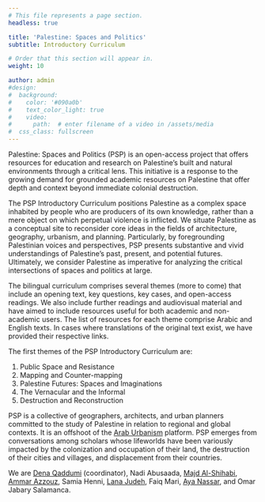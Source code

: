```yaml
---
# This file represents a page section.
headless: true

title: 'Palestine: Spaces and Politics'
subtitle: Introductory Curriculum 

# Order that this section will appear in.
weight: 10

author: admin
#design:
#  background:
#    color: '#090a0b'
#    text_color_light: true
#    video:
#      path:  # enter filename of a video in /assets/media
#  css_class: fullscreen
---
```


Palestine: Spaces and Politics (PSP) is an open-access project that offers resources for education and research on Palestine’s built and natural environments through a critical lens. This initiative is a response to the growing demand for grounded academic resources on Palestine that offer depth and context beyond immediate colonial destruction. 

The PSP Introductory Curriculum positions Palestine as a complex space inhabited by people who are producers of its own knowledge, rather than a mere object on which perpetual violence is inflicted. We situate Palestine as a conceptual site to reconsider core ideas in the fields of architecture, geography, urbanism, and planning. Particularly, by foregrounding Palestinian voices and perspectives, PSP presents substantive and vivid understandings of Palestine’s past, present, and potential futures. Ultimately, we consider Palestine as imperative for analyzing the critical intersections of spaces and politics at large. 

The bilingual curriculum comprises several themes (more to come) that include an opening text, key questions, key cases, and open-access readings. We also include further readings and audiovisual material and have aimed to include resources useful for both academic and non-academic users. The list of resources for each theme comprise Arabic and English texts. In cases where translations of the original text exist, we have provided their respective links. 

The first themes of the PSP Introductory Curriculum are:

1. Public Space and Resistance    
2. Mapping and Counter-mapping
3. Palestine Futures: Spaces and Imaginations    
4. The Vernacular and the Informal
5. Destruction and Reconstruction
    
PSP is a collective of geographers, architects, and urban planners committed to the study of Palestine in relation to regional and global contexts. It is an offshoot of the [Arab Urbanism](https://www.araburbanism.com) platform. PSP emerges from conversations among scholars whose lifeworlds have been variously impacted by the colonization and occupation of their land, the destruction of their cities and villages, and displacement from their countries. 

We are [Dena Qaddumi](https://www.lse.ac.uk/sociology/people/Dena-Qaddumi) (coordinator), Nadi Abusaada, [Majd Al-Shihabi](https://majdal.cc), [Ammar Azzouz](https://www.geog.ox.ac.uk/staff/aazzouz.html), Samia Henni, [Lana Judeh](https://birzeit.academia.edu/LanaJudeh), Faiq Mari, [Aya Nassar](https://warwick.ac.uk/fac/soc/pais/people/nassar/), and Omar Jabary Salamanca.
